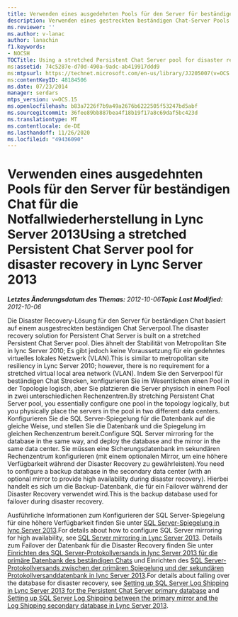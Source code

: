 ```yaml
---
title: Verwenden eines ausgedehnten Pools für den Server für beständigen Chat für die Notfallwiederherstellung
description: Verwenden eines gestreckten beständigen Chat-Server Pools für Disaster Recovery.
ms.reviewer: ''
ms.author: v-lanac
author: lanachin
f1.keywords:
- NOCSH
TOCTitle: Using a stretched Persistent Chat Server pool for disaster recovery
ms:assetid: 74c5287e-d70d-490a-9adc-ab419917ddd9
ms:mtpsurl: https://technet.microsoft.com/en-us/library/JJ205007(v=OCS.15)
ms:contentKeyID: 48184506
ms.date: 07/23/2014
manager: serdars
mtps_version: v=OCS.15
ms.openlocfilehash: b83a7226f7b9a49a2676b6222505f53247bd5abf
ms.sourcegitcommit: 36fee89bb887bea4f18b19f17a8c69daf5bc423d
ms.translationtype: MT
ms.contentlocale: de-DE
ms.lasthandoff: 11/26/2020
ms.locfileid: "49436090"
---
```

# <a name="using-a-stretched-persistent-chat-server-pool-for-disaster-recovery-in-lync-server-2013"></a><span data-ttu-id="24f23-103">Verwenden eines ausgedehnten Pools für den Server für beständigen Chat für die Notfallwiederherstellung in Lync Server 2013</span><span class="sxs-lookup"><span data-stu-id="24f23-103">Using a stretched Persistent Chat Server pool for disaster recovery in Lync Server 2013</span></span>

<div data-xmlns="http://www.w3.org/1999/xhtml">

<div class="topic" data-xmlns="http://www.w3.org/1999/xhtml" data-msxsl="urn:schemas-microsoft-com:xslt" data-cs="https://msdn.microsoft.com/">

<div data-asp="https://msdn2.microsoft.com/asp">



</div>

<div id="mainSection">

<div id="mainBody"><span data-ttu-id="24f23-104">

<span> </span></span><span class="sxs-lookup"><span data-stu-id="24f23-104">

<span> </span></span></span>

<span data-ttu-id="24f23-105">_**Letztes Änderungsdatum des Themas:** 2012-10-06_</span><span class="sxs-lookup"><span data-stu-id="24f23-105">_**Topic Last Modified:** 2012-10-06_</span></span>

<span data-ttu-id="24f23-106">Die Disaster Recovery-Lösung für den Server für beständigen Chat basiert auf einem ausgestreckten beständigen Chat Serverpool.</span><span class="sxs-lookup"><span data-stu-id="24f23-106">The disaster recovery solution for Persistent Chat Server is built on a stretched Persistent Chat Server pool.</span></span> <span data-ttu-id="24f23-107">Dies ähnelt der Stabilität von Metropolitan Site in lync Server 2010; Es gibt jedoch keine Voraussetzung für ein gedehntes virtuelles lokales Netzwerk (VLAN).</span><span class="sxs-lookup"><span data-stu-id="24f23-107">This is similar to metropolitan site resiliency in Lync Server 2010; however, there is no requirement for a stretched virtual local area network (VLAN).</span></span> <span data-ttu-id="24f23-108">Indem Sie den Serverpool für beständigen Chat Strecken, konfigurieren Sie im Wesentlichen einen Pool in der Topologie logisch, aber Sie platzieren die Server physisch in einem Pool in zwei unterschiedlichen Rechenzentren.</span><span class="sxs-lookup"><span data-stu-id="24f23-108">By stretching Persistent Chat Server pool, you essentially configure one pool in the topology logically, but you physically place the servers in the pool in two different data centers.</span></span> <span data-ttu-id="24f23-109">Konfigurieren Sie die SQL Server-Spiegelung für die Datenbank auf die gleiche Weise, und stellen Sie die Datenbank und die Spiegelung im gleichen Rechenzentrum bereit.</span><span class="sxs-lookup"><span data-stu-id="24f23-109">Configure SQL Server mirroring for the database in the same way, and deploy the database and the mirror in the same data center.</span></span> <span data-ttu-id="24f23-110">Sie müssen eine Sicherungsdatenbank im sekundären Rechenzentrum konfigurieren (mit einem optionalen Mirror, um eine höhere Verfügbarkeit während der Disaster Recovery zu gewährleisten).</span><span class="sxs-lookup"><span data-stu-id="24f23-110">You need to configure a backup database in the secondary data center (with an optional mirror to provide high availability during disaster recovery).</span></span> <span data-ttu-id="24f23-111">Hierbei handelt es sich um die Backup-Datenbank, die für ein Failover während der Disaster Recovery verwendet wird.</span><span class="sxs-lookup"><span data-stu-id="24f23-111">This is the backup database used for failover during disaster recovery.</span></span>

<span data-ttu-id="24f23-112">Ausführliche Informationen zum Konfigurieren der SQL Server-Spiegelung für eine höhere Verfügbarkeit finden Sie unter [SQL Server-Spiegelung in lync Server 2013](lync-server-2013-sql-server-mirroring.md).</span><span class="sxs-lookup"><span data-stu-id="24f23-112">For details about how to configure SQL Server mirroring for high availability, see [SQL Server mirroring in Lync Server 2013](lync-server-2013-sql-server-mirroring.md).</span></span> <span data-ttu-id="24f23-113">Details zum Failover der Datenbank für die Disaster Recovery finden Sie unter [Einrichten des SQL Server-Protokollversands in lync Server 2013 für die primäre Datenbank des beständigen Chats](lync-server-2013-setting-up-sql-server-log-shipping-for-the-persistent-chat-server-primary-database.md) und Einrichten des [SQL Server-Protokollversands zwischen der primären Spiegelung und der sekundären Protokollversanddatenbank in lync Server 2013](lync-server-2013-set-up-log-shipping-secondary-database.md).</span><span class="sxs-lookup"><span data-stu-id="24f23-113">For details about failing over the database for disaster recovery, see [Setting up SQL Server Log Shipping in Lync Server 2013 for the Persistent Chat Server primary database](lync-server-2013-setting-up-sql-server-log-shipping-for-the-persistent-chat-server-primary-database.md) and [Setting up SQL Server Log Shipping between the primary mirror and the Log Shipping secondary database in Lync Server 2013](lync-server-2013-set-up-log-shipping-secondary-database.md).</span></span>

<span data-ttu-id="24f23-114"></div>

<span> </span>

</div>

</div>

</span><span class="sxs-lookup"><span data-stu-id="24f23-114"></div>

<span> </span>

</div>

</div>

</span></span></div>

